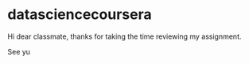 # datasciencecoursera

Hi dear classmate, thanks for taking the time reviewing my assignment.

See yu
